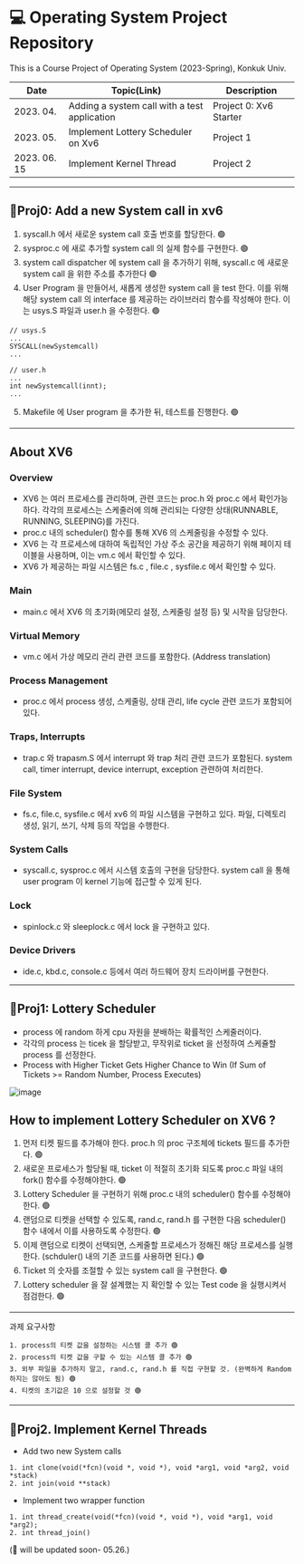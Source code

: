 # 💻 Operating System Project Repository

This is a Course Project of Operating System (2023-Spring), Konkuk Univ.

|Date|Topic(Link)|Description|
|------|---|---|
|2023. 04. |Adding a system call with a test application|Project 0: Xv6 Starter|
|2023. 05. |Implement Lottery Scheduler on Xv6|Project 1|
|2023. 06. 15|Implement Kernel Thread|Project 2|

---
## 📝Proj0: Add a new System call in xv6
1. syscall.h 에서 새로운 system call 호출 번호를 할당한다. 🟢
2. sysproc.c 에 새로 추가할 system call 의 실제 함수를 구현한다. 🟢
3. system call dispatcher 에 system call 을 추가하기 위해, syscall.c 에 새로운 system call 을 위한 주소를 추가한다 🟢
4. User Program 을 만들어서, 새롭게 생성한 system call 을 test 한다. 이를 위해 해당 system call 의 interface 를 제공하는 라이브러리 함수를 작성해야 한다. 이는 usys.S 파일과 user.h 을 수정한다. 🟢
```
// usys.S
...
SYSCALL(newSystemcall)
...
```

```
// user.h
...
int newSystemcall(innt);
...
```

5. Makefile 에 User program 을 추가한 뒤, 테스트를 진행한다. 🟢
---

## About XV6

### Overview
- XV6 는 여러 프로세스를 관리하며, 관련 코드는 proc.h 와 proc.c 에서 확인가능하다. 각각의 프로세스는 스케줄러에 의해 관리되는 다양한 상태(RUNNABLE, RUNNING, SLEEPING)를 가진다.
- proc.c 내의 scheduler() 함수를 통해 XV6 의 스케줄링을 수정할 수 있다.
- XV6 는 각 프로세스에 대하여 독립적인 가상 주소 공간을 제공하기 위해 페이지 테이블을 사용하며, 이는 vm.c 에서 확인할 수 있다.
- XV6 가 제공하는 파일 시스템은 fs.c , file.c , sysfile.c 에서 확인할 수 있다.

### Main
- main.c 에서 XV6 의 초기화(메모리 설정, 스케줄링 설정 등) 및 시작을 담당한다.

### Virtual Memory
- vm.c 에서 가상 메모리 관리 관련 코드를 포함한다. (Address translation)

### Process Management
- proc.c 에서 process 생성, 스케줄링, 상태 관리, life cycle 관련 코드가 포함되어있다.

### Traps, Interrupts
- trap.c 와 trapasm.S 에서 interrupt 와 trap 처리 관련 코드가 포함된다. system call, timer interrupt, device interrupt, exception 관련하여 처리한다.

### File System
- fs.c, file.c, sysfile.c 에서 xv6 의 파일 시스템을 구현하고 있다. 파일, 디렉토리 생성, 읽기, 쓰기, 삭제 등의 작업을 수행한다.

### System Calls
- syscall.c, sysproc.c 에서 시스템 호출의 구현을 담당한다. system call 을 통해 user program 이 kernel 기능에 접근할 수 있게 된다.

### Lock
- spinlock.c 와 sleeplock.c 에서 lock 을 구현하고 있다.

### Device Drivers
- ide.c, kbd.c, console.c 등에서 여러 하드웨어 장치 드라이버를 구현한다.

---

## 📝Proj1: Lottery Scheduler
- process 에 random 하게 cpu 자원을 분배하는 확률적인 스케줄러이다.
- 각각의 process 는 ticek 을 할당받고, 무작위로 ticket 을 선정하여 스케쥴할 process 를 선정한다.
- Process with Higher Ticket Gets Higher Chance to Win (If Sum of Tickets >= Random Number, Process Executes)

![image](https://github.com/versatile0010/Operating_System/assets/96612168/e86069e8-6823-4b9d-a28f-970af47d49e2)


## How to implement Lottery Scheduler on XV6 ?
1. 먼저 티켓 필드를 추가해야 한다. proc.h 의 proc 구조체에 tickets 필드를 추가한다. 🟢
2. 새로운 프로세스가 할당될 때, ticket 이 적절히 초기화 되도록 proc.c 파일 내의 fork() 함수를 수정해야한다. 🟢
3. Lottery Scheduler 을 구현하기 위해 proc.c 내의 scheduler() 함수를 수정해야한다. 🟢
4. 랜덤으로 티켓을 선택할 수 있도록, rand.c, rand.h 를 구현한 다음 scheduler() 함수 내에서 이를 사용하도록 수정한다. 🟢
5. 이제 랜덤으로 티켓이 선택되면, 스케줄할 프로세스가 정해진 해당 프로세스를 실행한다. (schduler() 내의 기존 코드를 사용하면 된다.) 🟢
6. Ticket 의 숫자를 조절할 수 있는 system call 을 구현한다. 🟢
7. Lottery scheduler 을 잘 설계했는 지 확인할 수 있는 Test code 을 실행시켜서 점검한다. 🟢

---

과제 요구사항
```
1. process의 티켓 값을 설정하는 시스템 콜 추가 🟢
2. process의 티켓 값을 구할 수 있는 시스템 콜 추가 🟢
3. 외부 파일을 추가하지 말고, rand.c, rand.h 를 직접 구현할 것. (완벽하게 Random 하지는 않아도 됨) 🟢
4. 티켓의 초기값은 10 으로 설정할 것 🟢
```
---

##  📝Proj2. Implement Kernel Threads
- Add two new System calls
```
1. int clone(void(*fcn)(void *, void *), void *arg1, void *arg2, void *stack)
2. int join(void **stack)
```

- Implement two wrapper function
```
1. int thread_create(void(*fcn)(void *, void *), void *arg1, void *arg2);
2. int thread_join()

```


(🔨 will be updated soon- 05.26.)












